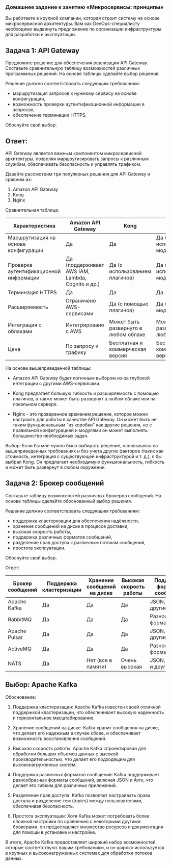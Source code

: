 ### Домашнее задание к занятию «Микросервисы: принципы»

Вы работаете в крупной компании, которая строит систему на основе микросервисной архитектуры. Вам как DevOps-специалисту необходимо выдвинуть предложение по организации инфраструктуры для разработки и эксплуатации.

## Задача 1: API Gateway

Предложите решение для обеспечения реализации API Gateway. Составьте сравнительную таблицу возможностей различных программных решений. На основе таблицы сделайте выбор решения.

Решение должно соответствовать следующим требованиям:

- маршрутизация запросов к нужному сервису на основе конфигурации,
- возможность проверки аутентификационной информации в запросах,
- обеспечение терминации HTTPS.

Обоснуйте свой выбор.

## Ответ: 

API Gateway является важным компонентом микросервисной архитектуры, позволяя маршрутизировать запросы к различным службам, обеспечивать безопасность и управлять трафиком.

Давайте рассмотрим три популярных решения для API Gateway и сравним их:

1. Amazon API Gateway
2. Kong
3. Nginx

Сравнительная таблица:

|Характеристика	| Amazon API Gateway | Kong | Nginx |
|--------|--------|-------|--------------------------|
|Маршрутизация на основе конфигурации|	Да |	Да |	Да  (с использованием модулей) |
|Проверка аутентификационной информации|	Да (поддерживает AWS IAM, Lambda, Cognito и др.)|	Да (с использованием плагинов)|	Да (с использованием модулей)|
|Терминация HTTPS|	Да|	Да|	Да|
|Расширяемость|	Ограничено AWS-сервисами|	Да (с помощью плагинов)|	Да (с помощью модулей)|
|Интеграция с облаками|	Интегрировано с AWS|Может быть развернуто в любом облаке|	Может быть развернуто в любом облаке|
|Цена|	По запросу и трафику|	Бесплатная и коммерческая версия|	Бесплатная и коммерческая версия|

На основе вышеприведенной таблицы:

- Amazon API Gateway будет логичным выбором из-за глубокой интеграции с другими AWS-сервисами.

- Kong предлагает большую гибкость и расширяемость с помощью плагинов, а также может быть развернут в любом облаке или на локальном сервере.

- Nginx - это проверенное временем решение, которое можно настроить для работы в качестве API Gateway. Он может быть не таким функциональным "из коробки" как другие решения, но с правильной конфигурацией и модулями он может выполнять большинство необходимых задач.

Выбор: Если бы мне нужно было выбирать решение, основываясь на вышеприведенных требованиях и без учета других факторов (таких как стоимость, интеграция с существующей инфраструктурой и т. д.), я бы выбрал Kong. Он предлагает необходимую функциональность, гибкость и может быть развернут в любом окружении.

## Задача 2: Брокер сообщений

Составьте таблицу возможностей различных брокеров сообщений. На основе таблицы сделайте обоснованный выбор решения.

Решение должно соответствовать следующим требованиям:

- поддержка кластеризации для обеспечения надёжности,
- хранение сообщений на диске в процессе доставки,
- высокая скорость работы,
- поддержка различных форматов сообщений,
- разделение прав доступа к различным потокам сообщений,
- простота эксплуатации.

Обоснуйте свой выбор.

Ответ:

|Брокер сообщений|	Поддержка кластеризации|	Хранение сообщений на диске|	Высокая скорость работы|	Поддержка форматов сообщений|	Разделение прав доступа|	Простота эксплуатации|
|--------------|------------|-------------|-------------|-------------|---------|-----------|
|Apache Kafka|	Да|	Да|	Да|	JSON, Avro, и другие|	Да|	Средняя|
|RabbitMQ|	Да|	Да|	Да|	Разнообразные форматы|	Да|	Высокая|
|Apache Pulsar|	Да|	Да| Да|	JSON, Avro, и другие|	Да|	Высокая|
|ActiveMQ|	Да|	Да|	Да|	Разнообразные форматы|	Да|	Высокая|
|NATS|	Да|	Нет (все в памяти)|	Очень высокая|	JSON, Protobuf и другие|	Да|	Высокая|

## Выбор: Apache Kafka

Обоснование:

1. Поддержка кластеризации: Apache Kafka известен своей отличной поддержкой кластеризации, что обеспечивает высокую надежность и горизонтальное масштабирование.

2. Хранение сообщений на диске: Kafka хранит сообщения на диске, что делает его надежным в случае сбоев, и обеспечивает возможность восстановления сообщений.

3. Высокая скорость работы: Apache Kafka спроектирован для обработки больших объемов данных с высокой производительностью, что делает его подходящим для высоконагруженных систем.

4. Поддержка различных форматов сообщений: Kafka поддерживает разнообразные форматы сообщений, включая JSON и Avro, что делает его гибким для различных приложений.

5. Разделение прав доступа: Kafka позволяет настраивать права доступа и разделение тем (topics) между пользователями, обеспечивая безопасность.

6. Простота эксплуатации: Хотя Kafka может потребовать более сложной настройки по сравнению с некоторыми другими брокерами, он предоставляет множество ресурсов и документации для помощи в установке и настройке.

В итоге, Apache Kafka предоставляет широкий набор возможностей, которые соответствуют вашим требованиям, и он широко используется в крупных и высоконагруженных системах для обработки потоков данных.

